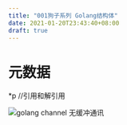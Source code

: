 ```yaml
---
title: "001狗子系列 Golang结构体"
date: 2021-01-20T23:43:40+08:00
draft: true
---
```


# 元数据


*p
//引用和解引用

![golang channel 无缓冲通讯](https://ansoncao.me/myblogtalk/img/20210123114251.png)